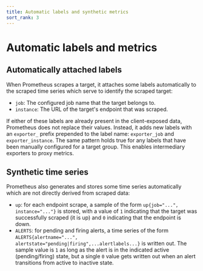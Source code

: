 ```yaml
---
title: Automatic labels and synthetic metrics
sort_rank: 3
---
```


# Automatic labels and metrics

## Automatically attached labels

When Prometheus scrapes a target, it attaches some labels automatically to the
scraped time series which serve to identify the scraped target:

* `job`: The configured job name that the target belongs to.
* `instance`: The URL of the target's endpoint that was scraped.

If either of these labels are already present in the client-exposed data,
Prometheus does not replace their values. Instead, it adds new labels with an
`exporter_` prefix prepended to the label name: `exporter_job` and
`exporter_instance`. The same pattern holds true for any labels that have been
manually configured for a target group. This enables intermediary exporters to
proxy metrics.

## Synthetic time series
Prometheus also generates and stores some time series automatically which are
not directly derived from scraped data:

* `up`: for each endpoint scrape, a sample of the form `up{job="...", instance="..."}` is stored, with a value of `1` indicating that the target was successfully scraped (it is up) and `0` indicating that the endpoint is down.
* `ALERTS`: for pending and firing alerts, a time series of the form `ALERTS{alertname="...", alertstate="pending|firing",...alertlabels...}` is written out. The sample value is `1` as long as the alert is in the indicated active (pending/firing) state, but a single `0` value gets written out when an alert transitions from active to inactive state.

